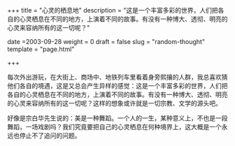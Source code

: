 +++
title = "心灵的栖息地"
description = "这是一个丰富多彩的世界，人们把各自的心灵栖息在不同的地方，上演着不同的故事。有没有一种博大、透彻、明亮的心灵来容纳所有的这一切呢？"

date =2003-09-28
weight = 0
draft = false
slug = "random-thought"
template = "page.html"

+++

每次外出游玩，在大街上、商场中、地铁列车里看着身旁熙攘的人群，我总喜欢猜他们各自的境遇，这是又总会产生异样的感觉：这是一个丰富多彩的世界，人们把各自的心灵栖息在不同的地方，上演着不同的故事。有没有一种博大、透彻、明亮的心灵来容纳所有的这一切呢？这样的想象或许就是一切宗教、文学的源头吧。

好像是宗白华先生说的：美是一种舞蹈。一个人的一生，某种意义上，不也是一段舞蹈，一场戏剧吗？我们究竟要把自己的心灵栖息在何种境界上，这大概是一个永远也停止不了追问的问题。